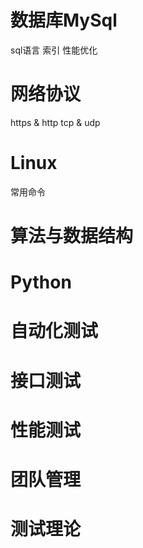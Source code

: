 # 数据库MySql
  sql语言
  索引
  性能优化

# 网络协议
  https & http
  tcp & udp

# Linux
  常用命令


# 算法与数据结构
  

# Python


# 自动化测试


# 接口测试


# 性能测试


# 团队管理


# 测试理论

